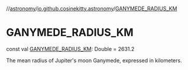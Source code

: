 //[astronomy](../../index.md)/[io.github.cosinekitty.astronomy](index.md)/[GANYMEDE_RADIUS_KM](-g-a-n-y-m-e-d-e_-r-a-d-i-u-s_-k-m.md)

# GANYMEDE_RADIUS_KM

const val [GANYMEDE_RADIUS_KM](-g-a-n-y-m-e-d-e_-r-a-d-i-u-s_-k-m.md): Double = 2631.2

The mean radius of Jupiter's moon Ganymede, expressed in kilometers.
